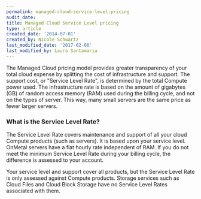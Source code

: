 ```yaml
---
permalink: managed-cloud-service-level-pricing
audit_date:
title: Managed Cloud Service Level pricing
type: article
created_date: '2014-07-01'
created_by: Nicole Schwartz
last_modified_date: '2017-02-08'
last_modified_by: Laura Santamaria
---
```


The Managed Cloud pricing model provides greater transparency of your total
cloud expense by splitting the cost of infrastructure and support. The support
cost, or "Service Level Rate", is determined by the total Compute power used.
The infrastructure rate is based on the amount of gigabytes (GB) of random
access memory (RAM) used during the billing cycle, and not on the types of
server. This way, many small servers are the same price as fewer larger servers.

### What is the Service Level Rate?

The Service Level Rate covers maintenance and support of all your cloud Compute
products (such as servers). It is based upon your service level. OnMetal servers
have a flat hourly rate independent of RAM. If you do not meet the minimum
Service Level Rate during your billing cycle, the difference is assessed to your
account.

Your service level and support cover all products, but the Service Level Rate is
only assessed against Compute products. Storage services such as Cloud Files and
Cloud Block Storage have no Service Level Rates associated with them.
